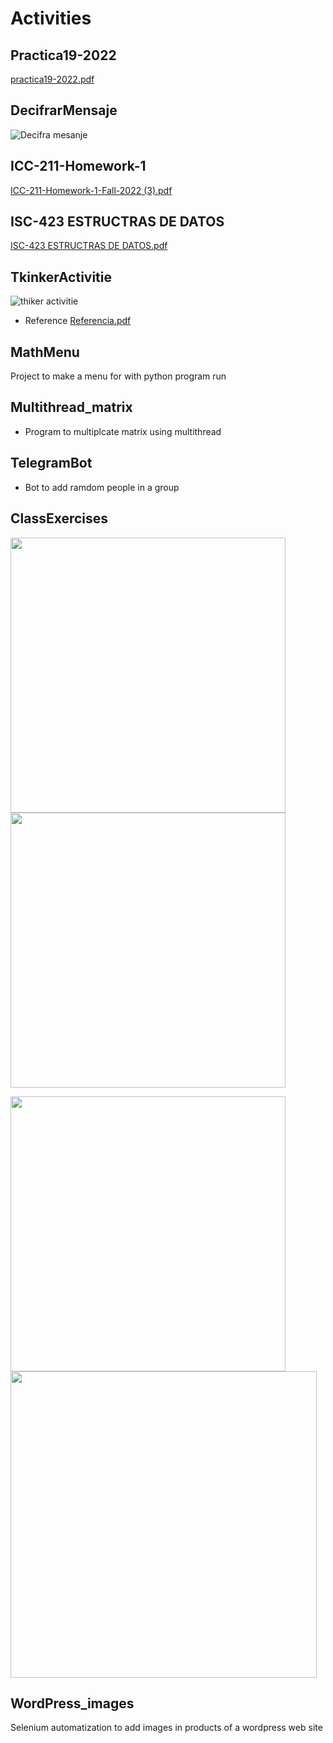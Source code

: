 # Activities

## Practica19-2022
[practica19-2022.pdf](https://github.com/feijoes/Frelance-works/files/9815111/practica19-2022.pdf)

## DecifrarMensaje
![Decifra mesanje](https://user-images.githubusercontent.com/74252371/200094621-e1d25117-ee56-4081-8ed4-25aeeef98420.jpeg)


## ICC-211-Homework-1
[ICC-211-Homework-1-Fall-2022 (3).pdf](https://github.com/feijoes/Frelance-works/files/9942711/ICC-211-Homework-1-Fall-2022.3.pdf)


## ISC-423 ESTRUCTRAS DE DATOS
[ISC-423 ESTRUCTRAS DE DATOS.pdf](https://github.com/feijoes/Frelance-works/files/10060604/ICC-211-Lab-4-Fall-2022.pdf)


## TkinkerActivitie
![thiker activitie](https://user-images.githubusercontent.com/74252371/203875981-3d16a0c1-2803-43cc-a4da-adde44db6e10.jpeg)
  * Reference [Referencia.pdf](https://github.com/feijoes/Frelance-works/files/10093404/202211242205A0E76F74C1350F54__Referencia.pdf)

## MathMenu
  Project to make a menu for with python program run

## Multithread_matrix
  * Program to multiplcate matrix using multithread

## TelegramBot
  * Bot to add ramdom people in a group
  
## ClassExercises
<p float="left">
<img src="https://user-images.githubusercontent.com/74252371/210628482-233d6a47-6065-4883-8525-12eb715447f2.jpeg"  width="440"/>
<img src="https://user-images.githubusercontent.com/74252371/210628488-a87acdfb-abf5-4d4d-a6be-dccb79a74d47.jpeg"  width="440"/>
</p>
<p float="left">
<img src="https://user-images.githubusercontent.com/74252371/210628492-76cecc7f-2120-4f7e-a3f8-80d0e55a291f.jpeg"  width="440"/>
<img src="https://user-images.githubusercontent.com/74252371/210628497-516e8ada-9950-4597-802b-30747c091093.jpeg"  width="490"/>
</p>

## WordPress_images
  Selenium automatization to add images in products of a wordpress web site